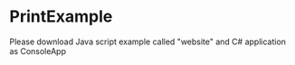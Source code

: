 PrintExample
============
Please download Java script example called "website" and C# application as ConsoleApp